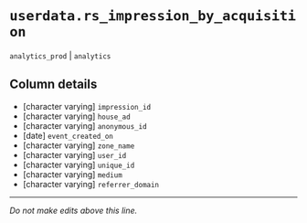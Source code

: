 # `userdata.rs_impression_by_acquisition`
`analytics_prod` | `analytics`

## Column details
* [character varying] `impression_id`
* [character varying] `house_ad`
* [character varying] `anonymous_id`
* [date]      `event_created_on`
* [character varying] `zone_name`
* [character varying] `user_id`
* [character varying] `unique_id`
* [character varying] `medium`
* [character varying] `referrer_domain`

-------------------------------------------------------------------------------
*Do not make edits above this line.*
